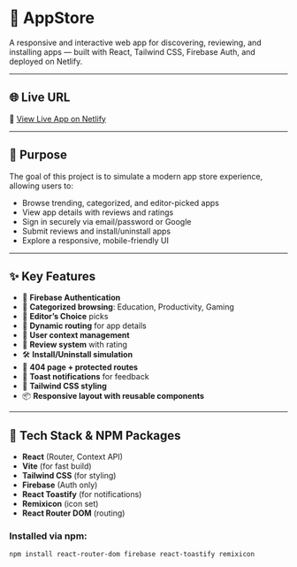 # 📱 AppStore

A responsive and interactive web app for discovering, reviewing, and installing apps — built with React, Tailwind CSS, Firebase Auth, and deployed on Netlify.

---

## 🌐 Live URL

🔗 [View Live App on Netlify](https://appstore-kawsar.netlify.app/)

---

## 🎯 Purpose

The goal of this project is to simulate a modern app store experience, allowing users to:

- Browse trending, categorized, and editor-picked apps
- View app details with reviews and ratings
- Sign in securely via email/password or Google
- Submit reviews and install/uninstall apps
- Explore a responsive, mobile-friendly UI

---

## ✨ Key Features

- 🔐 **Firebase Authentication**
- 📁 **Categorized browsing**: Education, Productivity, Gaming
- 🌟 **Editor’s Choice** picks
- 🔎 **Dynamic routing** for app details
- 🧠 **User context management**
- 💬 **Review system** with rating
- 🛠️ **Install/Uninstall simulation**
- 🧭 **404 page + protected routes**
- 🔄 **Toast notifications** for feedback
- 🌈 **Tailwind CSS styling**
- 📦 **Responsive layout with reusable components**

---

## 🔧 Tech Stack & NPM Packages

- **React** (Router, Context API)
- **Vite** (for fast build)
- **Tailwind CSS** (for styling)
- **Firebase** (Auth only)
- **React Toastify** (for notifications)
- **Remixicon** (icon set)
- **React Router DOM** (routing)

### Installed via npm:
```bash
npm install react-router-dom firebase react-toastify remixicon

